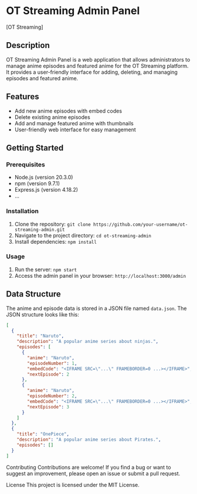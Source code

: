 # OT Streaming Admin Panel

[OT Streaming]

## Description

OT Streaming Admin Panel is a web application that allows administrators to manage anime episodes and featured anime for the OT Streaming platform. It provides a user-friendly interface for adding, deleting, and managing episodes and featured anime.

## Features

- Add new anime episodes with embed codes
- Delete existing anime episodes
- Add and manage featured anime with thumbnails
- User-friendly web interface for easy management

## Getting Started

### Prerequisites

- Node.js (version 20.3.0)
- npm (version 9.7.1)
- Express.js (version 4.18.2)
- ...

### Installation

1. Clone the repository: `git clone https://github.com/your-username/ot-streaming-admin.git`
2. Navigate to the project directory: `cd ot-streaming-admin`
3. Install dependencies: `npm install`

### Usage

1. Run the server: `npm start`
2. Access the admin panel in your browser: `http://localhost:3000/admin`

## Data Structure

The anime and episode data is stored in a JSON file named `data.json`. The JSON structure looks like this:

```json
[
  {
    "title": "Naruto",
    "description": "A popular anime series about ninjas.",
    "episodes": [
      {
        "anime": "Naruto",
        "episodeNumber": 1,
        "embedCode": "<IFRAME SRC=\"...\" FRAMEBORDER=0 ...></IFRAME>",
        "nextEpisode": 2
      },
      {
        "anime": "Naruto",
        "episodeNumber": 2,
        "embedCode": "<IFRAME SRC=\"...\" FRAMEBORDER=0 ...></IFRAME>",
        "nextEpisode": 3
      }
    ]
  },
  {
    "title": "OnePiece",
    "description": "A popular anime series about Pirates.",
    "episodes": []
  }
]
```
Contributing
Contributions are welcome! If you find a bug or want to suggest an improvement, please open an issue or submit a pull request.

License
This project is licensed under the MIT License.
